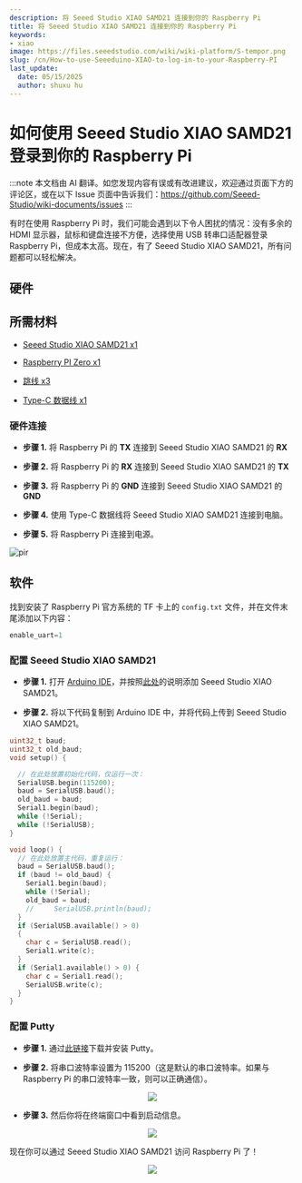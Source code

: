 ```yaml
---
description: 将 Seeed Studio XIAO SAMD21 连接到你的 Raspberry Pi
title: 将 Seeed Studio XIAO SAMD21 连接到你的 Raspberry Pi
keywords:
- xiao
image: https://files.seeedstudio.com/wiki/wiki-platform/S-tempor.png
slug: /cn/How-to-use-Seeeduino-XIAO-to-log-in-to-your-Raspberry-PI
last_update:
  date: 05/15/2025
  author: shuxu hu
---
```


# 如何使用 Seeed Studio XIAO SAMD21 登录到你的 Raspberry Pi

:::note
本文档由 AI 翻译。如您发现内容有误或有改进建议，欢迎通过页面下方的评论区，或在以下 Issue 页面中告诉我们：https://github.com/Seeed-Studio/wiki-documents/issues
:::

有时在使用 Raspberry Pi 时，我们可能会遇到以下令人困扰的情况：没有多余的 HDMI 显示器，鼠标和键盘连接不方便，选择使用 USB 转串口适配器登录 Raspberry Pi，但成本太高。现在，有了 Seeed Studio XIAO SAMD21，所有问题都可以轻松解决。

## 硬件

## 所需材料

- [Seeed Studio XIAO SAMD21 x1](https://www.seeedstudio.com/Seeeduino-XIAO-Arduino-Microcontroller-SAMD21-Cortex-M0+-p-4426.html)

- [Raspberry PI Zero x1](https://www.seeedstudio.com/Raspberry-Pi-Zero-W-p-4257.html)

- [跳线 x3](https://www.seeedstudio.com/Breadboard-Jumper-Wire-Pack-200mm-100m-p-1032.html)

- [Type-C 数据线 x1](https://www.seeedstudio.com/USB-3-1-Type-C-to-A-Cable-1-Meter-3-1A-p-4085.html)

### 硬件连接

- **步骤 1.** 将 Raspberry Pi 的 **TX** 连接到 Seeed Studio XIAO SAMD21 的 **RX**

- **步骤 2.** 将 Raspberry Pi 的 **RX** 连接到 Seeed Studio XIAO SAMD21 的 **TX**

- **步骤 3.** 将 Raspberry Pi 的 **GND** 连接到 Seeed Studio XIAO SAMD21 的 **GND**

- **步骤 4.** 使用 Type-C 数据线将 Seeed Studio XIAO SAMD21 连接到电脑。

- **步骤 5.** 将 Raspberry Pi 连接到电源。

<!-- ![](https://files.seeedstudio.com/products/102010328/img/pin-with-marks.png) -->
<p style={{textAlign: 'center'}}><img src="https://files.seeedstudio.com/products/102010328/img/pin-with-marks.png" alt="pir" width={600} height="auto" /></p>

## 软件

找到安装了 Raspberry Pi 官方系统的 TF 卡上的 `config.txt` 文件，并在文件末尾添加以下内容：

```c
enable_uart=1
```

### 配置 Seeed Studio XIAO SAMD21

- **步骤 1.** 打开 [Arduino IDE](https://www.arduino.cc/en/Main/Software)，并按照[此处](https://wiki.seeedstudio.com/Seeeduino-XIAO/#software)的说明添加 Seeed Studio XIAO SAMD21。

- **步骤 2.** 将以下代码复制到 Arduino IDE 中，并将代码上传到 Seeed Studio XIAO SAMD21。

```cpp
uint32_t baud;
uint32_t old_baud;
void setup() {

  // 在此处放置初始化代码，仅运行一次：
  SerialUSB.begin(115200);
  baud = SerialUSB.baud();
  old_baud = baud;
  Serial1.begin(baud);
  while (!Serial);
  while (!SerialUSB);
}

void loop() {
  // 在此处放置主代码，重复运行：
  baud = SerialUSB.baud();
  if (baud != old_baud) {
    Serial1.begin(baud);
    while (!Serial);
    old_baud = baud;
    //     SerialUSB.println(baud);
  }
  if (SerialUSB.available() > 0)
  {
    char c = SerialUSB.read();
    Serial1.write(c);
  }
  if (Serial1.available() > 0) {
    char c = Serial1.read();
    SerialUSB.write(c);
  }
}
```

### 配置 Putty

- **步骤 1.** 通过[此链接](https://www.putty.org/)下载并安装 Putty。

- **步骤 2.** 将串口波特率设置为 115200（这是默认的串口波特率。如果与 Raspberry Pi 的串口波特率一致，则可以正确通信）。

<p align="center">
  <img src="https://files.seeedstudio.com/products/102010328/img/Putty%20config.png" />
</p>

- **步骤 3.** 然后你将在终端窗口中看到启动信息。

<p align="center">
  <img src="https://files.seeedstudio.com/products/102010328/img/Terminal.png" />
</p>

现在你可以通过 Seeed Studio XIAO SAMD21 访问 Raspberry Pi 了！

<p align="center">
  <img src="https://files.seeedstudio.com/products/102010328/img/new%20pins.gif" />
</p>